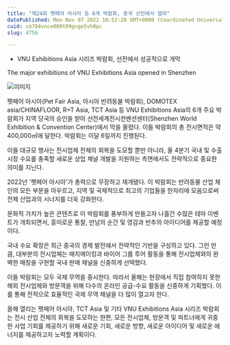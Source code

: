 ```yaml
---
title: "제24회 펫페어 아시아 등 6개 박람회, 중국 선전에서 열려"
datePublished: Mon Nov 07 2022 10:52:28 GMT+0000 (Coordinated Universal Time)
cuid: cm704vnce000t09gnge5vh0pc
slug: 4756

---
```



- VNU Exhibitions Asia 시리즈 박람회, 선전에서 성공적으로 개막

The major exhibitions of VNU Exhibitions Asia opened in Shenzhen

![이미지](https://cdn.hashnode.com/res/hashnode/image/upload/v1739257280049/63d440b7-329b-424b-bf27-26a0d39d7de9.jpeg)

펫페어 아시아(Pet Fair Asia, 아시아 반려동물 박람회), DOMOTEX asia/CHINAFLOOR, R+T Asia, TCT Asia 등 VNU Exhibitions Asia의 6개 주요 박람회가 지역 당국의 승인을 받아 선전세계전시컨벤션센터(Shenzhen World Exhibition & Convention Center)에서 막을 올렸다. 이들 박람회의 총 전시면적은 약 400,000㎡에 달한다. 박람회는 이달 6일까지 진행된다.

이들 대규모 행사는 전시업체 전체의 회복을 도모할 뿐만 아니라, 올 4분기 국내 및 수출 시장 수요를 충족할 새로운 상업 채널 개발을 지원하는 측면에서도 전략적으로 중요한 의미를 지닌다.

2022년 '펫페어 아시아'가 총력으로 무장하고 재개됐다. 이 박람회는 반려동물 산업 체인의 모든 부문을 아우르고, 지역 및 국제적으로 최고의 기업들을 한자리에 모음으로써 전체 산업과의 시너지를 더욱 강화한다.

문화적 가치가 높은 콘텐츠로 이 박람회를 풍부하게 만들고자 나흘간 수많은 테마 이벤트가 개최되면서, 흥미로운 통찰, 만남의 순간 및 영감과 반추의 아이디어를 제공할 예정이다.

국내 수요 확장은 최근 중국의 경제 발전에서 전략적인 기반을 구성하고 있다. 그런 만큼, 대부분의 전시업체는 매치메이킹과 바이어 그룹 투어 활동을 통해 전시업체와의 완벽한 매칭을 구현할 국내 판매 채널을 신중하게 선택했다.

이들 박람회는 모두 국제 무역을 중시한다. 따라서 올해는 현장에서 직접 참여하지 못한 해외 전시업체와 방문객을 위해 다수의 온라인 공급-수요 활동을 신중하게 기획했다. 이를 통해 전적으로 효율적인 국제 무역 채널을 더 많이 열고자 한다.

올해 열리는 펫페어 아시아, TCT Asia 및 기타 VNU Exhibitions Asia 시리즈 박람회는 전시 산업 전체의 회복을 도모하는 한편, 모든 전시업체, 방문객 및 파트너에게 귀중한 사업 기회를 제공하기 위해 새로운 기회, 새로운 방향, 새로운 아이디어 및 새로운 에너지를 제공하고자 노력할 계획이다.